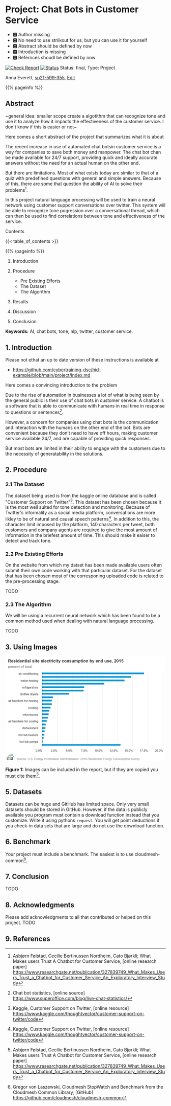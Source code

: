 # Project: Chat Bots in Customer Service

* :o2: Author missing
* :o2: No need to use striikout for us, but you can use it for yourself
* :o2: Abstract should be defined by now
* :o2: Introduction is missing
* :o2: Refernces shoudl be defined by now


[![Check Report](https://github.com/cybertraining-dsc/sp21-599-355/workflows/Check%20Report/badge.svg)](https://github.com/cybertraining-dsc/sp21-599-355/actions)
[![Status](https://github.com/cybertraining-dsc/sp21-599-355/workflows/Status/badge.svg)](https://github.com/cybertraining-dsc/sp21-599-355/actions)
Status: final, Type: Project


Anna Everett, [sp21-599-355](https://github.com/cybertraining-dsc/sp21-599-355/), [Edit](https://github.com/cybertraining-dsc/sp21-599-355/blob/main/project/project.md)

{{% pageinfo %}}

## Abstract

~general idea: smaller scope create a algotithm that can recognize tone and use it to analyze how it impacts the effectiveness of the customer service. I don't know if this is easier or not~

Here comes a short abstract of the project that summarizes what it is about

The recent increase in use of automated chat botsin customer service is a way for companies to save both money and manpower. The chat bot chan be made available for 24/7 support, providing quick and ideally accurate answers without the need for an actual human on the other end. 

But there are limitations. Most of what exists today are similar to that of a quiz with predefined questions with general and simple answers. Because of this, there are some that question the ability of AI to solve their problems[^1].

In this project natural language processing will be used to train a neural network using customer support conversations over twitter. This system will be able to recognize tone pogression over a conversational thread, which can then be used to find correlations between tone and effectiveness of the service.


Contents

{{< table_of_contents >}}

{{% /pageinfo %}}

1. Introduction 
2. Procedure

    * Pre Existing Efforts
    * The Dataset 
    * The Algorithm

3. Results 
4. Discussion 
5. Conclusion

**Keywords:** AI, chat bots, tone, nlp, twitter, customer service. 

## 1. Introduction

Please not ethat an up to date version of these instructions is available at

* <https://github.com/cybertraining-dsc/hid-example/blob/main/project/index.md>

Here comes a convincing introduction to the problem

Due to the rise of automation in businesses a lot of what is being seen by the general public is their use of chat bots in customer service. A chatbot is a software that is able to communicate with humans in real time in response to questions or sentences[^2].

However, a concern for companies using chat bots is the communication and interaction with the humans on the other end of the bot. Bots are convenient because they don’t need to have off hours, making customer service available 24/7, and are capable of providing quick responses. 

But most bots are limited in their ability to engage with the customers due to the necessity of generatability in the solutions.


## 2. Procedure


### 2.1 The Dataset

The dataset being used is from the kaggle online database and is called "Customer Support on Twitter"[^3]. 
This dataset has been chosen because it is the most well suited for tone detection and monitoring. Because of Twitter's informality as a social media platform, conversations are more likley to be of natural and causal speech patterns[^3].
In addition to this, the character limit imposed by the platform, 140 characters per tweet, both customers and company agents are required to give the most amount of information in the briefest amount of time. This should make it eaiser to detect and track tone. 

### 2.2 Pre Existing Efforts 

On the website from which my datset has been made available users often submit their own code working with that particular dataset. For the dataset that has been chosen most of the corresponing uploaded code is related to the pre-processing stage. 

TODO

### 2.3 The Algorithm

We will be using a recurrent neural network which has been found to be a common method used when dealing with natural language processing.

TODO

## 3. Using Images

![Figure 1](https://github.com/cybertraining-dsc/fa20-523-314/raw/main/project/images/chart.png)

**Figure 1:** Images can be included in the report, but if they are copied you must cite them[^1].

## 5. Datasets

Datasets can be huge and GitHub has limited space. Only very small datasets should be stored in GitHub.
However, if the data is publicly available you program must contain a download function instead that you customize.
Write it using pythons `request`. You will get point deductions if you check-in data sets that are large and do not use
the download function.

## 6. Benchmark

Your project must include a benchmark. The easiest is to use cloudmesh-common[^4].

## 7. Conclusion

TODO

## 8. Acknowledgments

Please add acknowledgments to all that contributed or helped on this project.
TODO

## 9. References

[^1]: Asbjørn Følstad, Cecilie Bertinussen Nordheim, Cato Bjørkli; What Makes users Trust A Chatbot for Customer Service, [online research paper] <https://www.researchgate.net/publication/327839749_What_Makes_Users_Trust_a_Chatbot_for_Customer_Service_An_Exploratory_Interview_Study>

[^2]: Chat bot statistics, [online source] <https://www.superoffice.com/blog/live-chat-statistics/>

[^3]: Kaggle, Customer Support on Twitter, [online resource] <https://www.kaggle.com/thoughtvector/customer-support-on-twitter/code>

[^4]: Gregor von Laszewski, Cloudmesh StopWatch and Benchmark from the Cloudmesh Common Library, [GitHub] <https://github.com/cloudmesh/cloudmesh-common>
